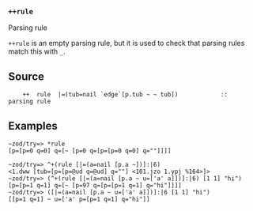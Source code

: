 ### `++rule`

Parsing rule

`++rule` is an empty parsing rule, but it is used to check
that parsing rules match this with `_`.


Source
------

        ++  rule  |=(tub=nail `edge`[p.tub ~ ~ tub])            ::  parsing rule

Examples
--------

    ~zod/try=> *rule
    [p=[p=0 q=0] q=[~ [p=0 q=[p=[p=0 q=0] q=""]]]]

    ~zod/try=> ^+(rule [|=(a=nail [p.a ~])]:|6)
    <1.dww [tub=[p=[p=@ud q=@ud] q=""] <101.jzo 1.ypj %164>]>
    ~zod/try=> (^+(rule [|=(a=nail [p.a ~ u=['a' a]])]:|6) [1 1] "hi")
    [p=[p=1 q=1] q=[~ [p=97 q=[p=[p=1 q=1] q="hi"]]]]
    ~zod/try=> ([|=(a=nail [p.a ~ u=['a' a]])]:|6 [1 1] "hi")
    [[p=1 q=1] ~ u=['a' p=[p=1 q=1] q="hi"]]


